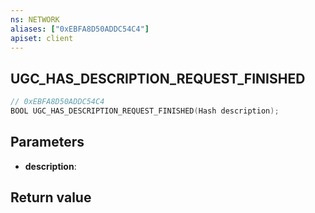 ```yaml
---
ns: NETWORK
aliases: ["0xEBFA8D50ADDC54C4"]
apiset: client
---
```

## UGC_HAS_DESCRIPTION_REQUEST_FINISHED

```c
// 0xEBFA8D50ADDC54C4
BOOL UGC_HAS_DESCRIPTION_REQUEST_FINISHED(Hash description);
```


## Parameters
* **description**:

## Return value

